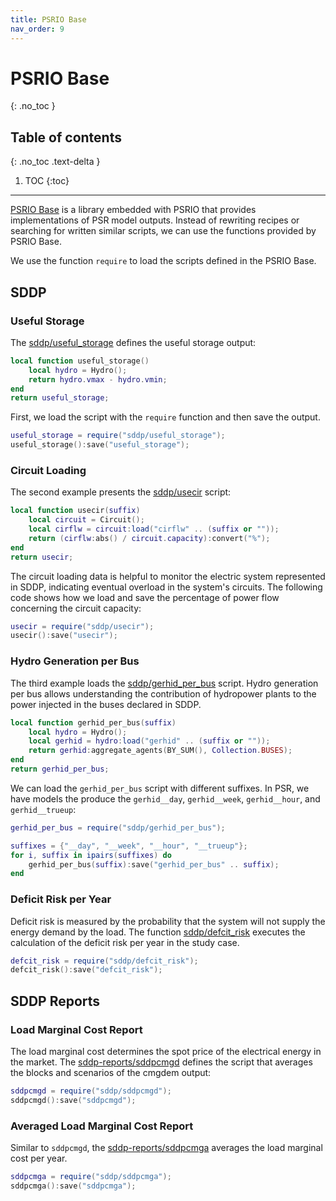 ```yaml
---
title: PSRIO Base
nav_order: 9
---
```


# PSRIO Base
{: .no_toc }

## Table of contents
{: .no_toc .text-delta }

1. TOC
{:toc}

---

[PSRIO Base](https://github.com/psrenergy/psrio-base) is a library embedded with PSRIO that provides implementations of PSR model outputs. Instead of rewriting recipes or searching for written similar scripts, we can use the functions provided by PSRIO Base.

We use the function `require` to load the scripts defined in the PSRIO Base. 

## SDDP

### Useful Storage

The [sddp/useful_storage](https://github.com/psrenergy/psrio-base/blob/master/sddp/useful_storage.lua) defines the useful storage output:

```lua
local function useful_storage()
    local hydro = Hydro();
    return hydro.vmax - hydro.vmin;
end
return useful_storage;
```

First, we load the script with the `require` function and then save the output.

```lua
useful_storage = require("sddp/useful_storage");
useful_storage():save("useful_storage");
```

### Circuit Loading

The second example presents the [sddp/usecir](https://github.com/psrenergy/psrio-base/blob/master/sddp/usecir.lua) script:

``` lua
local function usecir(suffix)
    local circuit = Circuit();
    local cirflw = circuit:load("cirflw" .. (suffix or ""));
    return (cirflw:abs() / circuit.capacity):convert("%");
end
return usecir;
```

The circuit loading data is helpful to monitor the electric system represented in SDDP, indicating eventual overload in the system's circuits. The following code shows how we load and save the percentage of power flow concerning the circuit capacity:

``` lua
usecir = require("sddp/usecir");
usecir():save("usecir");
```

### Hydro Generation per Bus

The third example loads the [sddp/gerhid_per_bus](https://github.com/psrenergy/psrio-base/blob/master/sddp/gerhid_per_bus.lua) script. Hydro generation per bus allows understanding the contribution of hydropower plants to the power injected in the buses declared in SDDP. 

```lua
local function gerhid_per_bus(suffix)
    local hydro = Hydro();
    local gerhid = hydro:load("gerhid" .. (suffix or ""));
    return gerhid:aggregate_agents(BY_SUM(), Collection.BUSES);
end
return gerhid_per_bus;
```

We can load the `gerhid_per_bus` script with different suffixes. In PSR, we have models the produce the `gerhid__day`, `gerhid__week`, `gerhid__hour`, and `gerhid__trueup`:

```lua
gerhid_per_bus = require("sddp/gerhid_per_bus");

suffixes = {"__day", "__week", "__hour", "__trueup"};
for i, suffix in ipairs(suffixes) do 
    gerhid_per_bus(suffix):save("gerhid_per_bus" .. suffix); 
end
```

### Deficit Risk per Year

Deficit risk is measured by the probability that the system will not supply the energy demand by the load. The function [sddp/defcit_risk](https://github.com/psrenergy/psrio-base/blob/master/sddp/defcit_risk.lua) executes the calculation of the deficit risk per year in the study case. 

```lua
defcit_risk = require("sddp/defcit_risk");
defcit_risk():save("defcit_risk");
```

## SDDP Reports

### Load Marginal Cost Report

The load marginal cost determines the spot price of the electrical energy in the market. The [sddp-reports/sddpcmgd](https://github.com/psrenergy/psrio-base/blob/master/sddp-reports/sddpcmgd.lua) defines the script that averages the blocks and scenarios of the cmgdem output:

```lua
sddpcmgd = require("sddp/sddpcmgd");
sddpcmgd():save("sddpcmgd");
```

### Averaged Load Marginal Cost Report

Similar to `sddpcmgd`, the [sddp-reports/sddpcmga](https://github.com/psrenergy/psrio-base/blob/master/sddp-reports/sddpcmga.lua) averages the load marginal cost per year.


```lua
sddpcmga = require("sddp/sddpcmga");
sddpcmga():save("sddpcmga");
```